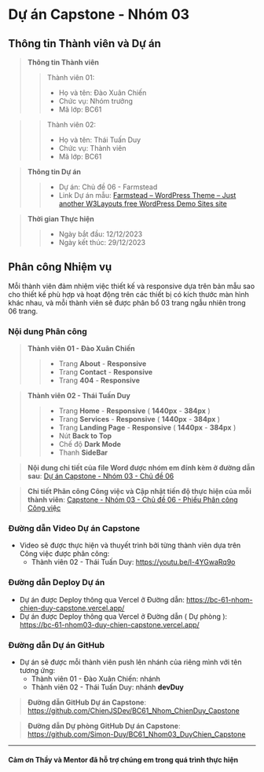 # Dự án Capstone - Nhóm 03
## Thông tin Thành viên và Dự án
> **Thông tin Thành viên**
>> Thành viên 01: 
>> - Họ và tên: Đào Xuân Chiến
>> - Chức vụ: Nhóm trưởng
>> - Mã lớp: BC61

>> Thành viên 02:
>> - Họ và tên: Thái Tuấn Duy
>> - Chức vụ: Thành viên
>> - Mã lớp: BC61

> **Thông tin Dự án**
>> - Dự án: Chủ đề 06 - Farmstead
>> - Link Dự án mẫu: [Farmstead – WordPress Theme – Just another W3Layouts free WordPress Demo Sites site](https://wp.w3layouts.com/farmstead/ "Farmstead")

> **Thời gian Thực hiện**
>> - Ngày bắt đầu: 12/12/2023
>> - Ngày kết thúc: 29/12/2023

## Phân công Nhiệm vụ
Mỗi thành viên đảm nhiệm việc thiết kế và responsive dựa trên bản mẫu sao cho thiết kế phù hợp và hoạt động trên các thiết bị có kích thước màn hình khác nhau, và mỗi thành viên sẽ được phân bổ 03 trang ngẫu nhiên trong 06 trang.

### Nội dung Phân công
> **Thành viên 01 - Đào Xuân Chiến**
>> - Trang **About** - **Responsive**
>> - Trang **Contact** - **Responsive**
>> - Trang **404** - **Responsive**

> **Thành viên 02 - Thái Tuấn Duy**
>> - Trang **Home** - **Responsive** ( **1440px** - **384px** )
>> - Trang **Services** - **Responsive** ( **1440px** - **384px** )
>> - Trang **Landing Page** - **Responsive** ( **1440px** - **384px** )
>> - Nút **Back to Top**
>> - Chế độ **Dark Mode**
>> - Thanh **SideBar**

> **Nội dung chi tiết của file Word được nhóm em đính kèm ở đường dẫn sau**: [Dự án Capstone - Nhóm 03 - Chủ đề 06](https://docs.google.com/document/d/1L_iN_K4ezlkeBoPiv-zeSo89aVF-1SDQTH-C7qVXQaw/edit?usp=sharing)

> **Chi tiết Phân công Công việc và Cập nhật tiến độ thực hiện của mỗi thành viên**: [Capstone - Nhóm 03 - Chủ đề 06 - Phiếu Phân công Công việc](https://docs.google.com/spreadsheets/d/1PsYNl3SB97p5vVQRQ_-OjGuZI8WbmPYu8qKoSBNg8OE/edit?usp=drive_link)

### Đường dẫn Video Dự án Capstone
- Video sẽ được thực hiện và thuyết trình bởi từng thành viên dựa trên Công việc được phân công:
  - Thành viên 02 - Thái Tuấn Duy: https://youtu.be/l-4YGwaRq9o

### Đường dẫn Deploy Dự án
- Dự án được Deploy thông qua Vercel ở Đường dẫn: https://bc-61-nhom-chien-duy-capstone.vercel.app/
- Dự án được Deploy thông qua Vercel ở Đường dẫn ( Dự phòng ): https://bc-61-nhom03-duy-chien-capstone.vercel.app/

### Đường dẫn Dự án GitHub
- Dự án sẽ được mỗi thành viên push lên nhánh của riêng mình với tên tương ứng:
  - Thành viên 01 - Đào Xuân Chiến: nhánh 
  - Thành viên 02 - Thái Tuấn Duy: nhánh **devDuy**

> **Đường dẫn GitHub Dự án Capstone**: https://github.com/ChienJSDev/BC61_Nhom_ChienDuy_Capstone

> **Đường dẫn Dự phòng GitHub Dự án Capstone**: https://github.com/Simon-Duy/BC61_Nhom03_DuyChien_Capstone
---
#### **Cảm ơn Thầy và Mentor đã hỗ trợ chúng em trong quá trình thực hiện**